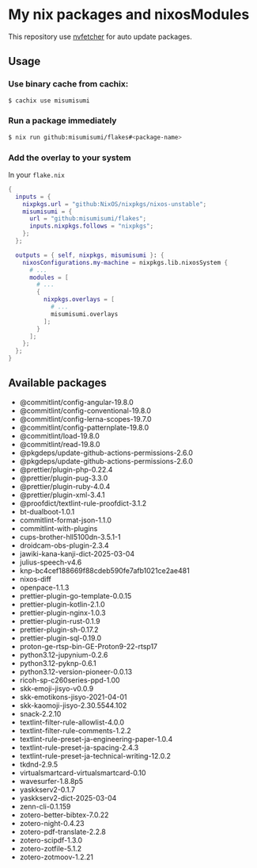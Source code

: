# My nix packages and nixosModules

This repository use [nvfetcher](https://github.com/berberman/nvfetcher.git) for auto update packages.

## Usage

### Use binary cache from cachix:

```sh
$ cachix use misumisumi
```

### Run a package immediately

```sh
$ nix run github:misumisumi/flakes#<package-name>
```

### Add the overlay to your system

In your `flake.nix`

```nix
{
  inputs = {
    nixpkgs.url = "github:NixOS/nixpkgs/nixos-unstable";
    misumisumi = {
      url = "github:misumisumi/flakes";
      inputs.nixpkgs.follows = "nixpkgs";
    };
  };

  outputs = { self, nixpkgs, misumisumi }: {
    nixosConfigurations.my-machine = nixpkgs.lib.nixosSystem {
      # ...
      modules = [
        # ...
        {
          nixpkgs.overlays = [
            # ...
            misumisumi.overlays
          ];
        }
      ];
    };
  };
}

```

## Available packages

  - @commitlint/config-angular-19.8.0
  - @commitlint/config-conventional-19.8.0
  - @commitlint/config-lerna-scopes-19.7.0
  - @commitlint/config-patternplate-19.8.0
  - @commitlint/load-19.8.0
  - @commitlint/read-19.8.0
  - @pkgdeps/update-github-actions-permissions-2.6.0
  - @pkgdeps/update-github-actions-permissions-2.6.0
  - @prettier/plugin-php-0.22.4
  - @prettier/plugin-pug-3.3.0
  - @prettier/plugin-ruby-4.0.4
  - @prettier/plugin-xml-3.4.1
  - @proofdict/textlint-rule-proofdict-3.1.2
  - bt-dualboot-1.0.1
  - commitlint-format-json-1.1.0
  - commitlint-with-plugins
  - cups-brother-hll5100dn-3.5.1-1
  - droidcam-obs-plugin-2.3.4
  - jawiki-kana-kanji-dict-2025-03-04
  - julius-speech-v4.6
  - knp-bc4cef188669f88cdeb590fe7afb1021ce2ae481
  - nixos-diff
  - openpace-1.1.3
  - prettier-plugin-go-template-0.0.15
  - prettier-plugin-kotlin-2.1.0
  - prettier-plugin-nginx-1.0.3
  - prettier-plugin-rust-0.1.9
  - prettier-plugin-sh-0.17.2
  - prettier-plugin-sql-0.19.0
  - proton-ge-rtsp-bin-GE-Proton9-22-rtsp17
  - python3.12-jupynium-0.2.6
  - python3.12-pyknp-0.6.1
  - python3.12-version-pioneer-0.0.13
  - ricoh-sp-c260series-ppd-1.00
  - skk-emoji-jisyo-v0.0.9
  - skk-emotikons-jisyo-2021-04-01
  - skk-kaomoji-jisyo-2.30.5544.102
  - snack-2.2.10
  - textlint-filter-rule-allowlist-4.0.0
  - textlint-filter-rule-comments-1.2.2
  - textlint-rule-preset-ja-engineering-paper-1.0.4
  - textlint-rule-preset-ja-spacing-2.4.3
  - textlint-rule-preset-ja-technical-writing-12.0.2
  - tkdnd-2.9.5
  - virtualsmartcard-virtualsmartcard-0.10
  - wavesurfer-1.8.8p5
  - yaskkserv2-0.1.7
  - yaskkserv2-dict-2025-03-04
  - zenn-cli-0.1.159
  - zotero-better-bibtex-7.0.22
  - zotero-night-0.4.23
  - zotero-pdf-translate-2.2.8
  - zotero-scipdf-1.3.0
  - zotero-zotfile-5.1.2
  - zotero-zotmoov-1.2.21

